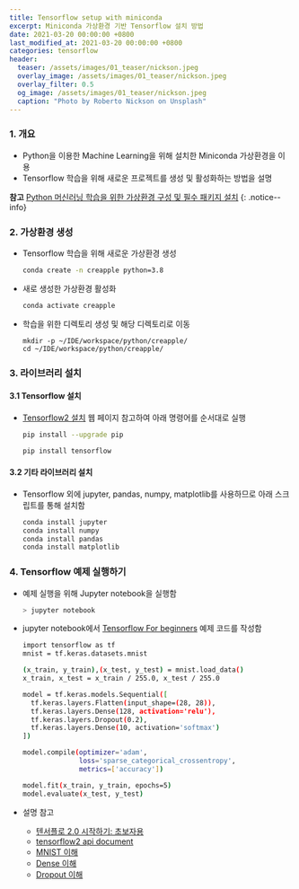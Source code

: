 ```yaml
---  
title: Tensorflow setup with miniconda 
excerpt: Miniconda 가상환경 기반 Tensorflow 설치 방법     
date: 2021-03-20 00:00:00 +0800
last_modified_at: 2021-03-20 00:00:00 +0800
categories: tensorflow
header:
  teaser: /assets/images/01_teaser/nickson.jpeg
  overlay_image: /assets/images/01_teaser/nickson.jpeg
  overlay_filter: 0.5
  og_image: /assets/images/01_teaser/nickson.jpeg
  caption: "Photo by Roberto Nickson on Unsplash"
---
```


### 1. 개요 

- Python을 이용한 Machine Learning을 위해 설치한 Miniconda 가상환경을 이용 
- Tensorflow 학습을 위해 새로운 프로젝트를 생성 및 활성화하는 방법을 설명 

**참고** [Python 머신러닝 학습을 위한 가상환경 구성 및 필수 패키지 설치](https://sftth.github.io/python/python-ml-ecosystem/)
{: .notice--info}
### 2. 가상환경 생성

- Tensorflow 학습을 위해 새로운 가상환경 생성
  ```sh 
  conda create -n creapple python=3.8 
  ```

- 새로 생성한 가상환경 활성화
  ```sh 
  conda activate creapple
  ```

- 학습을 위한 디렉토리 생성 및 해당 디렉토리로 이동
  ```shell
  mkdir -p ~/IDE/workspace/python/creapple/
  cd ~/IDE/workspace/python/creapple/
  ```

### 3. 라이브러리 설치

#### 3.1 Tensorflow 설치

- [Tensorflow2 설치](https://www.tensorflow.org/install) 웹 페이지 참고하여 아래 명령어를 순서대로 실행
  ```sh 
  pip install --upgrade pip
  
  pip install tensorflow
  ```

#### 3.2 기타 라이브러리 설치

- Tensorflow 외에 jupyter, pandas, numpy, matplotlib를 사용하므로 아래 스크립트를 통해 설치함
  ```sh 
  conda install jupyter
  conda install numpy
  conda install pandas
  conda install matplotlib
  ```

### 4. Tensorflow 예제 실행하기

- 예제 실행을 위해 Jupyter notebook을 실행함
  ```sh 
  > jupyter notebook 
  ```

- jupyter notebook에서 [Tensorflow For beginners](https://www.tensorflow.org/overview) 예제 코드를 작성함
  ```sh 
  import tensorflow as tf
  mnist = tf.keras.datasets.mnist
  
  (x_train, y_train),(x_test, y_test) = mnist.load_data()
  x_train, x_test = x_train / 255.0, x_test / 255.0
  
  model = tf.keras.models.Sequential([
    tf.keras.layers.Flatten(input_shape=(28, 28)),
    tf.keras.layers.Dense(128, activation='relu'),
    tf.keras.layers.Dropout(0.2),
    tf.keras.layers.Dense(10, activation='softmax')
  ])
  
  model.compile(optimizer='adam',
                loss='sparse_categorical_crossentropy',
                metrics=['accuracy'])
  
  model.fit(x_train, y_train, epochs=5)
  model.evaluate(x_test, y_test)
  ```
- 설명 참고 
  - [텐서플로 2.0 시작하기: 초보자용](https://www.tensorflow.org/tutorials/quickstart/beginner)
  - [tensorflow2 api document](https://www.tensorflow.org/api_docs/python/tf?hl=en)  
  - [MNIST 이해](https://sdc-james.gitbook.io/onebook/4.-and/5.1./5.1.3.-mnist-dataset)  
  - [Dense 이해](https://han-py.tistory.com/207)  
  - [Dropout 이해](https://m.blog.naver.com/gyungsumin/221672583583)

